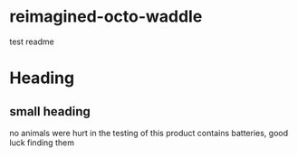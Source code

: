 # reimagined-octo-waddle
test readme
# Heading
## small heading
no animals were hurt in the testing of this product
contains batteries, good luck finding them
